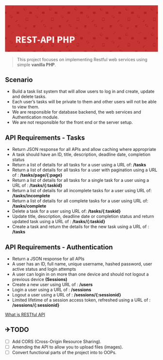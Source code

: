 ![REST API-PHP](./images/banner.png)

> This project focuses on implementing Restful web services using simple **vanilla PHP**.

## Scenario

- Build a task list system that will allow users to log in and create, update and delete tasks.
- Each user’s tasks will be private to them and other users will not be able to view them.
- We are responsible for database backend, the web services and Authentication module.
- We are not responsible for the front end or the server setup.

## API Requirements - Tasks

- Return JSON response for all APIs and allow caching where appropriate
- A task should have an ID, title, description, deadline date, completion status
- Return a list of details for all tasks for a user using a URL of: **/tasks**
- Return a list of details for all tasks for a user with pagination using a URL of : **/tasks/page/{:page}**
- Return a list of details for all tasks for a single task for a user using a URL of : **/tasks/{:taskid}**
- Return a list of details for all incomplete tasks for a user using URL of: **/tasks/incomplete**
- Return a list of details for all complete tasks for a user using URL of: **/tasks/complete**
- Delete a task for a user using URL of: **/tasks/{:taskid}**
- Update title, description, deadline date or completion status and return updated task using a URL of : **/tasks/{:taskid}**
- Create a task and return the details for the new task using a URL of : **/tasks**

## API Requirements - Authentication

- Return a JSON response for all APIs
- A user has an ID, full name, unique username, hashed password, user active status and login attempts
- A user can login in on more than one device and should not logout a previous device **(Sessions)**
- Create a new user using URL of : **/users**
- Login a user using a URL of : **/sessions**
- Logout a user using a URL of : **/sessions/{:sessionid}**
- Limited lifetime of a session access token, refreshed using a URL of : **/sessions/{:sessionid}**

[What is RESTful API](./REFERENCE.md)

## ✈TODO

- [ ] Add CORS (Cross-Origin Resource Sharing).
- [ ] Amending the API to allow you to upload files (images).
- [ ] Convert functional parts of the project into to OOPs.
